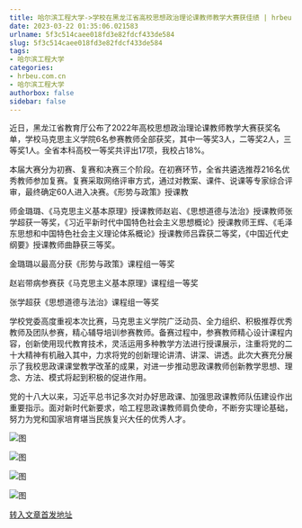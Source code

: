 ```yaml
---
title: 哈尔滨工程大学->学校在黑龙江省高校思想政治理论课教师教学大赛获佳绩 | hrbeu.com.cn
date: 2023-03-22 01:35:06.021583
urlname: 5f3c514caee018fd3e82fdcf433de584
slug: 5f3c514caee018fd3e82fdcf433de584
tags: 
- 哈尔滨工程大学
categories:
- hrbeu.com.cn
- 哈尔滨工程大学
authorbox: false
sidebar: false
---
```

近日，黑龙江省教育厅公布了2022年高校思想政治理论课教师教学大赛获奖名单，学校马克思主义学院6名参赛教师全部获奖，其中一等奖3人，二等奖2人，三等奖1人。全省本科高校一等奖共评出17项，我校占18%。

本届大赛分为初赛、复赛和决赛三个阶段。在初赛环节，全省共遴选推荐216名优秀教师参加复赛。复赛采取网络评审方式，通过对教案、课件、说课等专家综合评审，最终确定60人进入决赛。《形势与政策》授课教
<!--more-->
师金璐璐、《马克思主义基本原理》授课教师赵岩、《思想道德与法治》授课教师张学超获一等奖，《习近平新时代中国特色社会主义思想概论》授课教师王辉、《毛泽东思想和中国特色社会主义理论体系概论》授课教师吕霖获二等奖，《中国近代史纲要》授课教师曲静获三等奖。

金璐璐以最高分获《形势与政策》课程组一等奖

赵岩带病参赛获《马克思主义基本原理》课程组一等奖

张学超获《思想道德与法治》课程组一等奖

学校党委高度重视本次比赛，马克思主义学院广泛动员、全力组织、积极推荐优秀教师及团队参赛，精心辅导培训参赛教师。备赛过程中，参赛教师精心设计课程内容，创新使用现代教育技术，灵活运用多种教学方法进行授课展示，注重将党的二十大精神有机融入其中，力求将党的创新理论讲清、讲深、讲透。此次大赛充分展示了我校思政课课堂教学改革的成果，对进一步推动思政课教师创新教学思想、理念、方法、模式将起到积极的促进作用。

党的十八大以来，习近平总书记多次对办好思政课、加强思政课教师队伍建设作出重要指示。面对新时代新要求，哈工程思政课教师肩负使命，不断夯实理论基础，努力为党和国家培育堪当民族复兴大任的优秀人才。

![图](http://gongxue.cn/__local/C/1E/1D/7CEA4590ACB4BB0CE316CB22B57_58CDD49C_2E43D.jpg)

![图](http://gongxue.cn/__local/1/41/A0/3D13F9B5D879BCBB1F56ED389B3_A860C08C_F3F6.jpg)

![图](http://gongxue.cn/__local/A/86/6E/6DCC7BE1C1DBB9B87ABAD01DE14_255565D5_25A26.jpg)

![图](http://gongxue.cn/__local/D/70/BF/C44597961AA3583FDB380F7525E_202FF555_93AC.jpg)

[转入文章首发地址](http://gongxue.cn/info/1141/74934.htm)